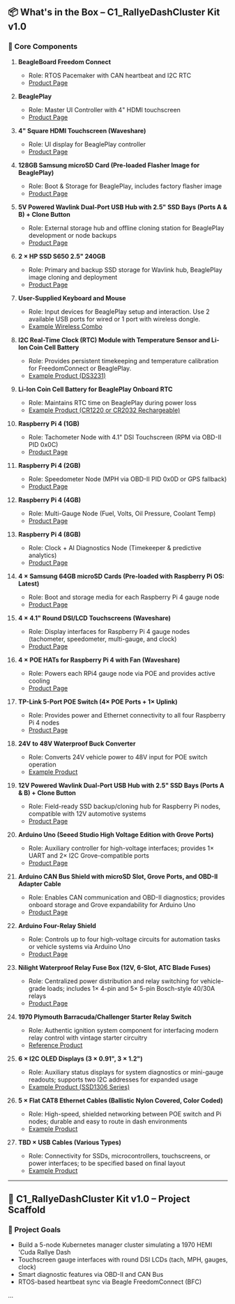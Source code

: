 ## 📦 What's in the Box – C1\_RallyeDashCluster Kit v1.0

### 🎁 Core Components

1. **BeagleBoard Freedom Connect**

   * Role: RTOS Pacemaker with CAN heartbeat and I2C RTC
   * [Product Page](https://beagleboard.org/freedom-connect)

2. **BeaglePlay**

   * Role: Master UI Controller with 4" HDMI touchscreen
   * [Product Page](https://beagleboard.org/beagleplay)

3. **4" Square HDMI Touchscreen (Waveshare)**

   * Role: UI display for BeaglePlay controller
   * [Product Page](https://www.waveshare.com/4inch-hdmi-lcd.htm)

4. **128GB Samsung microSD Card (Pre-loaded Flasher Image for BeaglePlay)**

   * Role: Boot & Storage for BeaglePlay, includes factory flasher image
   * [Product Page](https://www.samsung.com/memory-card-pro-plus/)

5. **5V Powered Wavlink Dual-Port USB Hub with 2.5" SSD Bays (Ports A & B) + Clone Button**

   * Role: External storage hub and offline cloning station for BeaglePlay development or node backups
   * [Product Page](https://www.wavlink.com/en_us/product/UH1022D.html)

6. **2 × HP SSD S650 2.5" 240GB**

   * Role: Primary and backup SSD storage for Wavlink hub, BeaglePlay image cloning and deployment
   * [Product Page](https://www.hp.com/us-en/shop/pdp/hp-s650-240gb-25-sata-ssd)

7. **User-Supplied Keyboard and Mouse**

   * Role: Input devices for BeaglePlay setup and interaction. Use 2 available USB ports for wired or 1 port with wireless dongle.
   * [Example Wireless Combo](https://www.logitech.com/en-us/products/combos/mk270-wireless-keyboard-mouse.920-004536.html)

8. **I2C Real-Time Clock (RTC) Module with Temperature Sensor and Li-Ion Coin Cell Battery**

   * Role: Provides persistent timekeeping and temperature calibration for FreedomConnect or BeaglePlay.
   * [Example Product (DS3231)](https://www.adafruit.com/product/3013)

9. **Li-Ion Coin Cell Battery for BeaglePlay Onboard RTC**

   * Role: Maintains RTC time on BeaglePlay during power loss
   * [Example Product (CR1220 or CR2032 Rechargeable)](https://www.digikey.com/en/products/filter/battery-products/89?s=N4IgTCBcDaIC4BcoAWArgWwEYGcAWALgQwCMB2YANAF0BfIA)

10. **Raspberry Pi 4 (1GB)**

    * Role: Tachometer Node with 4.1" DSI Touchscreen (RPM via OBD-II PID 0x0C)
    * [Product Page](https://www.raspberrypi.com/products/raspberry-pi-4-model-b/)

11. **Raspberry Pi 4 (2GB)**

    * Role: Speedometer Node (MPH via OBD-II PID 0x0D or GPS fallback)
    * [Product Page](https://www.raspberrypi.com/products/raspberry-pi-4-model-b/)

12. **Raspberry Pi 4 (4GB)**

    * Role: Multi-Gauge Node (Fuel, Volts, Oil Pressure, Coolant Temp)
    * [Product Page](https://www.raspberrypi.com/products/raspberry-pi-4-model-b/)

13. **Raspberry Pi 4 (8GB)**

    * Role: Clock + AI Diagnostics Node (Timekeeper & predictive analytics)
    * [Product Page](https://www.raspberrypi.com/products/raspberry-pi-4-model-b/)

14. **4 × Samsung 64GB microSD Cards (Pre-loaded with Raspberry Pi OS: Latest)**

    * Role: Boot and storage media for each Raspberry Pi 4 gauge node
    * [Product Page](https://www.samsung.com/memory-card-evo-select/)

15. **4 × 4.1" Round DSI/LCD Touchscreens (Waveshare)**

    * Role: Display interfaces for Raspberry Pi 4 gauge nodes (tachometer, speedometer, multi-gauge, and clock)
    * [Product Page](https://www.waveshare.com/4.1inch-round-lcd.htm)

16. **4 × POE HATs for Raspberry Pi 4 with Fan (Waveshare)**

    * Role: Powers each RPi4 gauge node via POE and provides active cooling
    * [Product Page](https://www.waveshare.com/poe-hat-b.htm)

17. **TP-Link 5-Port POE Switch (4× POE Ports + 1× Uplink)**

    * Role: Provides power and Ethernet connectivity to all four Raspberry Pi 4 nodes
    * [Product Page](https://www.tp-link.com/us/business-networking/poe-switch/tl-sg1005p/)

18. **24V to 48V Waterproof Buck Converter**

    * Role: Converts 24V vehicle power to 48V input for POE switch operation
    * [Example Product](https://www.amazon.com/dp/B08ZD4XZBX)

19. **12V Powered Wavlink Dual-Port USB Hub with 2.5" SSD Bays (Ports A & B) + Clone Button**

    * Role: Field-ready SSD backup/cloning hub for Raspberry Pi nodes, compatible with 12V automotive systems
    * [Product Page](https://www.wavlink.com/en_us/product/UH1022D.html)

20. **Arduino Uno (Seeed Studio High Voltage Edition with Grove Ports)**

    * Role: Auxiliary controller for high-voltage interfaces; provides 1× UART and 2× I2C Grove-compatible ports
    * [Product Page](https://www.seeedstudio.com/Arduino-Compatible-UNO-R3-Board-High-Voltage-Version-p-2915.html)

21. **Arduino CAN Bus Shield with microSD Slot, Grove Ports, and OBD-II Adapter Cable**

    * Role: Enables CAN communication and OBD-II diagnostics; provides onboard storage and Grove expandability for Arduino Uno
    * [Product Page](https://www.seeedstudio.com/CAN-BUS-Shield-V2.html)

22. **Arduino Four-Relay Shield**

    * Role: Controls up to four high-voltage circuits for automation tasks or vehicle systems via Arduino Uno
    * [Product Page](https://store.arduino.cc/products/arduino-4-relays-shield)

23. **Nilight Waterproof Relay Fuse Box (12V, 6-Slot, ATC Blade Fuses)**

    * Role: Centralized power distribution and relay switching for vehicle-grade loads; includes 1× 4-pin and 5× 5-pin Bosch-style 40/30A relays
    * [Product Page](https://www.nilight.com/products/nilight-50040r-6-slot-relay-fuse-box)

24. **1970 Plymouth Barracuda/Challenger Starter Relay Switch**

    * Role: Authentic ignition system component for interfacing modern relay control with vintage starter circuitry
    * [Reference Product](https://www.yearone.com/Product/chrysler-b-body/rm12)

25. **6 × I2C OLED Displays (3 × 0.91", 3 × 1.2")**

    * Role: Auxiliary status displays for system diagnostics or mini-gauge readouts; supports two I2C addresses for expanded usage
    * [Example Product (SSD1306 Series)](https://www.adafruit.com/product/938)

26. **5 × Flat CAT8 Ethernet Cables (Ballistic Nylon Covered, Color Coded)**

    * Role: High-speed, shielded networking between POE switch and Pi nodes; durable and easy to route in dash environments
    * [Example Product](https://www.amazon.com/dp/B08ZDZGCWL)

27. **TBD × USB Cables (Various Types)**

    * Role: Connectivity for SSDs, microcontrollers, touchscreens, or power interfaces; to be specified based on final layout
    * [Example Product](https://www.amazon.com/dp/B07THJGZ9Z)

<!-- Additional items will be added here as we go -->

---

## 🚗 C1\_RallyeDashCluster Kit v1.0 – Project Scaffold

### 🔧 Project Goals

* Build a 5-node Kubernetes manager cluster simulating a 1970 HEMI 'Cuda Rallye Dash
* Touchscreen gauge interfaces with round DSI LCDs (tach, MPH, gauges, clock)
* Smart diagnostic features via OBD-II and CAN Bus
* RTOS-based heartbeat sync via Beagle FreedomConnect (BFC)

...
